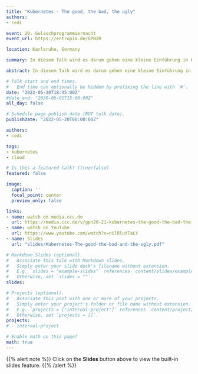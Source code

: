 ```yaml
---
title: "Kubernetes - The good, the bad, the ugly"
authors:
- cedi

event: 20. Gulaschprogrammiernacht
event_url: https://entropia.de/GPN20

location: Karlsruhe, Germany

summary: In diesem Talk wird es darum gehen eine kleine Einführung in Kubernetes zu geben, ausgeschmückt mit Anekdoten aus der Praxis und absoluten anti-patterns die es zu vermeiden gilt

abstract: In diesem Talk wird es darum gehen eine kleine Einführung in Kubernetes zu geben, ausgeschmückt mit Anekdoten aus der Praxis und absoluten anti-patterns die es zu vermeiden gilt

# Talk start and end times.
#   End time can optionally be hidden by prefixing the line with `#`.
date: "2022-05-20T18:45:00Z"
#date_end: "2030-06-01T15:00:00Z"
all_day: false

# Schedule page publish date (NOT talk date).
publishDate: "2022-05-20T00:00:00Z"

authors:
- cedi

tags:
- kubernetes
- cloud

# Is this a featured talk? (true/false)
featured: false

image:
  caption: ''
  focal_point: center
  preview_only: false

links:
- name: watch on media.ccc.de
  url: https://media.ccc.de/v/gpn20-21-kubernetes-the-good-the-bad-the-ugly
- name: watch on YouTube
  url: https://www.youtube.com/watch?v=nilRluYTaLY
- name: Slides
  url: "slides/Kubernetes-The-good-the-bad-and-the-ugly.pdf"

# Markdown Slides (optional).
#   Associate this talk with Markdown slides.
#   Simply enter your slide deck's filename without extension.
#   E.g. `slides = "example-slides"` references `content/slides/example-slides.md`.
#   Otherwise, set `slides = ""`.
slides: 

# Projects (optional).
#   Associate this post with one or more of your projects.
#   Simply enter your project's folder or file name without extension.
#   E.g. `projects = ["internal-project"]` references `content/project/deep-learning/index.md`.
#   Otherwise, set `projects = []`.
projects:
# - internal-project

# Enable math on this page?
math: true
---
```


{{% alert note %}}
Click on the **Slides** button above to view the built-in slides feature.
{{% /alert %}}
